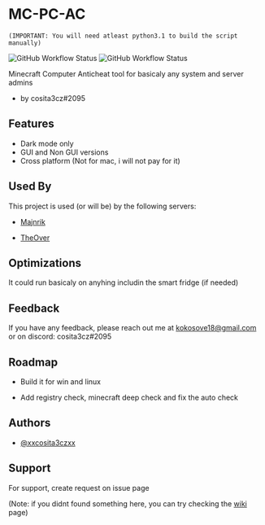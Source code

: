# MC-PC-AC
`(IMPORTANT: You will need atleast python3.1 to build the script manually)`

![GitHub Workflow Status](https://img.shields.io/github/actions/workflow/status/xxcosita3czxx/mc-pc-ac/python-package.yml?label=pytests&logo=python&style=for-the-badge)
![GitHub Workflow Status](https://img.shields.io/github/actions/workflow/status/xxcosita3czxx/mc-pc-ac/codeql.yml?label=irus%20check&logo=v&style=for-the-badge)

Minecraft Computer Anticheat tool for basicaly any system and server admins 

- by cosita3cz#2095

## Features

- Dark mode only
- GUI and Non GUI versions
- Cross platform (Not for mac, i will not pay for it)

## Used By

This project is used (or will be) by the following servers:

- [Majnrik](https://discord.gg/cXmraC9VWb)

- [TheOver](https://discord.gg/aFEhjJMDN5)

## Optimizations

It could run basicaly on anyhing includin the smart fridge (if needed)

## Feedback

If you have any feedback, please reach out me at kokosove18@gmail.com or on discord: cosita3cz#2095

## Roadmap

- Build it for win and linux

- Add registry check, minecraft deep check and fix the auto check

## Authors

- [@xxcosita3czxx](https://www.github.com/xxcosita3cz)

## Support

For support, create request on issue page

(Note: if you didnt found something here, you can try checking the [wiki](https://github.com/xxcosita3czxx/mc-pc-ac/wiki) page)
